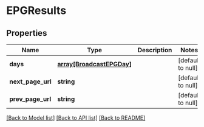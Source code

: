 # EPGResults

## Properties
Name | Type | Description | Notes
------------ | ------------- | ------------- | -------------
**days** | [**array[BroadcastEPGDay]**](BroadcastEPGDay.md) |  | [default to null]
**next_page_url** | **string** |  | [default to null]
**prev_page_url** | **string** |  | [default to null]

[[Back to Model list]](../README.md#documentation-for-models) [[Back to API list]](../README.md#documentation-for-api-endpoints) [[Back to README]](../README.md)


